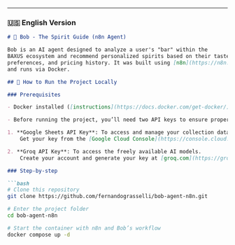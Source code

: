 
---

### 🇺🇸 English Version

```markdown
# 🥃 Bob - The Spirit Guide (n8n Agent)

Bob is an AI agent designed to analyze a user's "bar" within the
BAXUS ecosystem and recommend personalized spirits based on their tastes,
preferences, and pricing history. It was built using [n8n](https://n8n.io/)
and runs via Docker.

## 🚀 How to Run the Project Locally

### Prerequisites

- Docker installed ([instructions](https://docs.docker.com/get-docker/))

- Before running the project, you’ll need two API keys to ensure proper communication with external services:

1. **Google Sheets API Key**: To access and manage your collection data.
    Get your key from the [Google Cloud Console](https://console.cloud.google.com/)

2. **Groq API Key**: To access the freely available AI models.
    Create your account and generate your key at [groq.com](https://groq.com/)

### Step-by-step

```bash
# Clone this repository
git clone https://github.com/fernandograsselli/bob-agent-n8n.git

# Enter the project folder
cd bob-agent-n8n

# Start the container with n8n and Bob’s workflow
docker compose up -d
